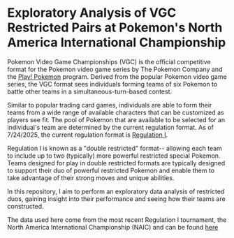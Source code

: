# Exploratory Analysis of VGC Restricted Pairs at Pokemon's North America International Championship

Pokemon Video Game Championships (VGC) is the official competitive format for the Pokemon video game series by The Pokemon Company and the [Play! Pokemon](https://www.pokemon.com/us/play-pokemon) program. Derived from the popular Pokemon video game series, the VGC format sees individuals forming teams of six Pokemon to battle other teams in a simultaneous-turn-based contest.

Similar to popular trading card games, individuals are able to form their teams from a wide range of available characters that can be customized as players see fit. The pool of Pokemon that are available to be selected for an individual's team are determined by the current regulation format. As of 7/24/2025, the current regulation format is [Regulation I](https://scarletviolet.pokemon.com/en-us/events/regulation-i/).

Regulation I is known as a "double restricted" format-- allowing each team to include up to two (typically) more powerful restricted special Pokemon. Teams designed for play in double restricted formats are typically designed to support their duo of powerful restricted Pokemon and enable them to take advantage of their strong moves and unique abilities.

In this repository, I aim to perform an exploratory data analysis of restricted duos, gaining insight into their performance and seeing how their teams are constructed.

The data used here come from the most recent Regulation I tournament, the North America International Championship (NAIC) and can be found [here](https://www.pokedata.ovh/standingsVGC/0000149/masters/)
